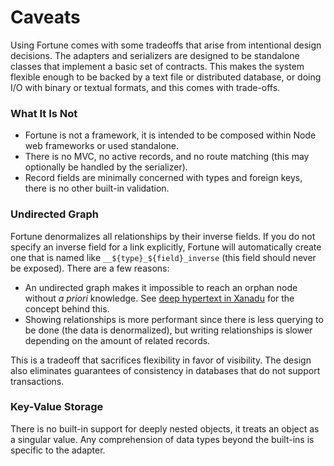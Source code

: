 # Caveats

Using Fortune comes with some tradeoffs that arise from intentional design decisions. The adapters and serializers are designed to be standalone classes that implement a basic set of contracts. This makes the system flexible enough to be backed by a text file or distributed database, or doing I/O with binary or textual formats, and this comes with trade-offs.


### What It Is Not

- Fortune is not a framework, it is intended to be composed within Node web frameworks or used standalone.
- There is no MVC, no active records, and no route matching (this may optionally be handled by the serializer).
- Record fields are minimally concerned with types and foreign keys, there is no other built-in validation.


### Undirected Graph

Fortune denormalizes all relationships by their inverse fields. If you do not specify an inverse field for a link explicitly, Fortune will automatically create one that is named like `__${type}_${field}_inverse` (this field should never be exposed). There are a few reasons:

- An undirected graph makes it impossible to reach an orphan node without *a priori* knowledge. See [deep hypertext in Xanadu](http://xanadu.com/xuTheModel/) for the concept behind this.
- Showing relationships is more performant since there is less querying to be done (the data is denormalized), but writing relationships is slower depending on the amount of related records.

This is a tradeoff that sacrifices flexibility in favor of visibility. The design also eliminates guarantees of consistency in databases that do not support transactions.


### Key-Value Storage

There is no built-in support for deeply nested objects, it treats an object as a singular value. Any comprehension of data types beyond the built-ins is specific to the adapter.
